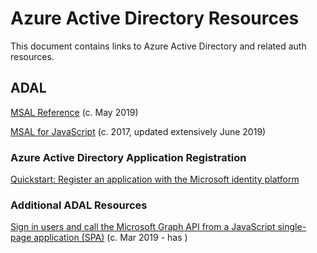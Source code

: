 # Azure Active Directory Resources

This document contains links to Azure Active Directory and related auth resources.

## ADAL

[MSAL Reference](https://docs.microsoft.com/en-us/azure/active-directory/develop/reference-v2-libraries)
(c. May 2019)

[MSAL for JavaScript](https://github.com/AzureAD/microsoft-authentication-library-for-js)
(c. 2017, updated extensively June 2019)

### Azure Active Directory Application Registration

[Quickstart: Register an application with the Microsoft identity platform](https://docs.microsoft.com/en-us/azure/active-directory/develop/quickstart-register-app)


### Additional ADAL Resources

[Sign in users and call the Microsoft Graph API from a JavaScript single-page application (SPA)](https://docs.microsoft.com/en-us/azure/active-directory/develop/tutorial-v2-javascript-spa)
(c. Mar 2019 - has )
